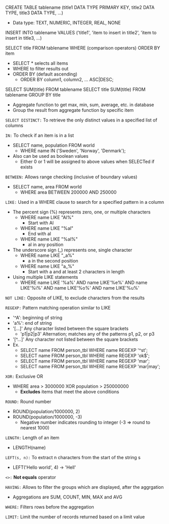 
CREATE TABLE tablename (title1 DATA TYPE PRIMARY KEY, title2 DATA TYPE, title3 DATA TYPE, ...)
  * Data type: TEXT, NUMERIC, INTEGER, REAL, NONE

INSERT INTO tablename VALUES ('title1', 'item to insert in title2', 'item to insert in title3, ...)

SELECT title FROM tablename WHERE (comparison operators) ORDER BY item
  * SELECT * selects all items
  * WHERE to filter results out
  * ORDER BY (default ascending)
    * ORDER BY column1, column2, ... ASC|DESC;

SELECT SUM(title) FROM tablename
SELECT title SUM(title) FROM tablename GROUP BY title
  * Aggregate function to get max, min, sum, average, etc. in database
  * Group the result from aggregate function by specific item

`SELECT DISTINCT:` To retrieve the only distinct values in a specified list of columns

`IN:` To check if an item is in a list
* SELECT name, population FROM world
  * WHERE name IN ('Sweden', 'Norway', 'Denmark');
* Also can be used as boolean values
  * Either 0 or 1 will be assigned to above values when SELECTed if exists

`BETWEEN:` Allows range checking (inclusive of boundary values)
* SELECT name, area FROM world
  * WHERE area BETWEEN 200000 AND 250000

`LIKE:` Used in a WHERE clause to search for a specified pattern in a column
* The percent sign (%) represents zero, one, or multiple characters
  * WHERE name LIKE "Al%"
    * Start with Al
  * WHERE name LIKE "%al"
    * End with al
  * WHERE name LIKE "%al%"
    * al in any position
* The underscore sign (_) represents one, single character
  * WHERE name LIKE "_a%"
    * a in the second position
  * WHERE name LIKE "a_%"
    * Start with a and at least 2 characters in length
* Using multiple LIKE statements
  * WHERE name LIKE '%a%' AND name LIKE'%e%' AND name LIKE'%i%' AND name LIKE'%o%' AND name LIKE'%u%'

`NOT LIKE:` Opposite of LIKE, to exclude characters from the results

`REGEXP:` Pattern matching operation similar to LIKE
* '^A': beginning of string
* 'a%': end of string
* '[...]'	Any character listed between the square brackets
  * 'p1|p2|p3'	Alternation; matches any of the patterns p1, p2, or p3
* '[^...]'	Any character not listed between the square brackets
* Ex.
  * SELECT name FROM person_tbl WHERE name REGEXP '^st';
  * SELECT name FROM person_tbl WHERE name REGEXP 'ok$';
  * SELECT name FROM person_tbl WHERE name REGEXP 'mar';
  * SELECT name FROM person_tbl WHERE name REGEXP 'mar|may';


`XOR:` Exclusive OR
  * WHERE area > 3000000 XOR population > 250000000
    * **Excludes** items that meet the above conditions

`ROUND:` Round number
  * ROUND(population/1000000, 2)
  * ROUND(population/1000000, -3)
    * Negative number indicates rounding to integer (-3 => round to nearest 1000)

`LENGTH:` Length of an item
  * LENGTH(name)

`LEFT(s, n):` To extract n characters from the start of the string s
  * LEFT('Hello world', 4) -> 'Hell'     

`<>:` **Not equals** operator

`HAVING:` Allows to filter the groups which are displayed, after the aggrgation
  * Aggregations are SUM, COUNT, MIN, MAX and AVG

`WHERE:` Filters rows before the aggregation

`LIMIT:` Limit the number of records returned based on a limit value
